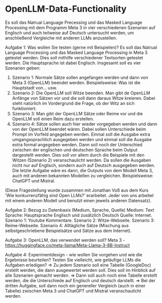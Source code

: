 # OpenLLM-Data-Functionality
Es soll das Natrual Language Precessing und das Masked Language Processing mit dem Programm Meta 3 in vier verschiedenen Szenarien auf Englisch und auch teilweise auf Deutsch untersucht werden, um anschließend Vergleiche mit anderen LLMs anzustellen.

Aufgabe 1: Was wollen Sie testen (gerne mit Beispielen)?
Es soll das Natrual Language Processing und das Masked Language Processing in Meta 3 getestet werden. Dies soll mithilfe verschiedener Textsorten getestet werden. Die Hauptsprache ist dabei Englisch. Insgesamt soll es vier Szenarien geben:
1. Szenario 1: Normale Sätze sollen angefangen werden und dann von Meta 3 (OpenLLM) beendet werden. Beispielsweise: Was ist die Hauptstadt von... usw. 
2. Szenario 2: Die OpenLLM soll Witze beenden. Man gibt de OpenLLM Anfänge von Sätzen vor und die soll dann daraus Witze kreieren. Dabei steht natürlich im Vordergrund die Frage, ob der Witz an sich funktioniert. 
3. Szenario 3: Man gibt der OpenLLM Sätze oder Reime vor und die OpenLLM soll einen Reim dazu erstellen. 
4. Szenario 4: Sätze sollen auch hier wieder vorgegeben werden und dann von der OpenLLM beendet wären. Dabei sollen Unterschiede beim Prompt im Vorfeld angegeben werden. Einmal soll die Ausgabe extra umgangssprachlich ausgegeben werden und einmal soll die Ausgabe extra formal angegeben werden.
   Dann soll noch der Unterschied zwischen der englischen und deutschen Sprache beim Output dargestellt werden. Dies soll vor allem durch die Beispiele mit den Witzen (Szenario 2) veranschaulicht werden. Da sollen die Ausgaben nicht nur auf Englisch, sondern auch auf Deutsch ausgegeben werden.
   Die letzte Aufgabe wäre es dann, die Outputs von dem Modell Meta 3, auch mit anderen bekannten Modellen zu vergleichen. Beispielsweise: ChatGPT und Mistral.

(Diese Fragestellung wurde zusammen mit Jonathan Voß aus dem Kurs 'Wie konkurrenzfähig sind Open LLMs?' erarbeitet. Jeder von uns arbeitet mit einem anderen Modell und benutzt einen jeweils anderen Datensatz).

Aufgabe 2: Bezug zu Datenbasis (Medium, Sprache, Quelle)
   Medium: Text
   Sprache: Hauptsprache Englisch und zusätzlich Deutsch
   Quelle: Internet. Szenario 1: Youtube Kommentare. Szenario 2: Witze-Webseite. Szenario 3: Reime-Webseite. Szenario 4: Alltägliche Sätze (Mischung aus selbstgeschriebene Beispielsätze und Sätze aus dem Internet).

Aufgabe 3: OpenLLM, das verwendet werden soll?
  Meta 3 - https://huggingface.co/meta-llama/Meta-Llama-3-8B-Instruct

Aufgabe 4: Experimentdesign - wie wollen Sie vorgehen und wie die Ergebnisse beurteilen? Testen Sie vielleicht, wie geläufige LLMs die Aufgaben erledigen?
=> Zu jedem Szenario soll eine Tabelle (GoogleDoc) erstellt werden, die dann ausgewertet werden soll. Dies soll im Hinblick auf alle Szenarien gemacht werden.
=> Dann soll auch noch eine Tabelle erstellt werden, die die Unterschiede auf Englisch und deutsch darstellt.
=> Bei der dritten Aufgabe, soll dann noch ein genereller Vergleich (auch in einer Tabelle) zwischen Meta 3 und ChatGPT und Mistral veranschaulicht werden.

